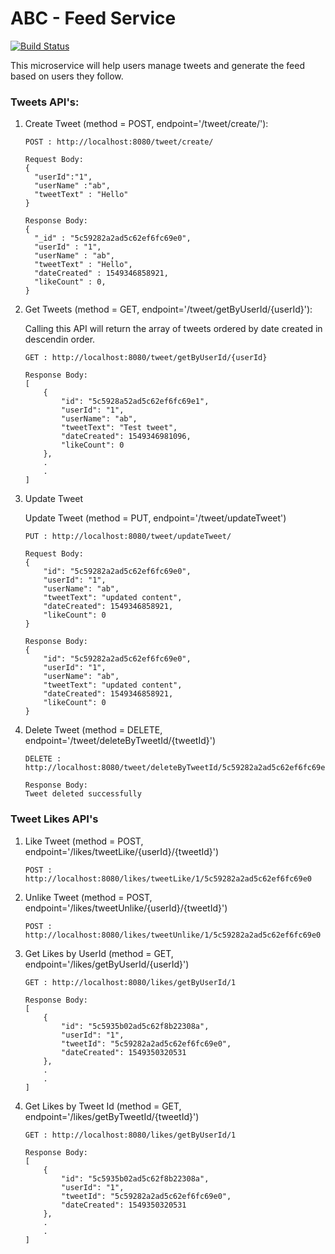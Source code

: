 # ABC - Feed Service  
[![Build Status](http://149.165.156.122:8080/buildStatus/icon?job=develop-feed-service)](http://149.165.156.122:8080/job/develop-feed-service/)

This microservice will help users manage tweets and generate the feed based on users they follow. 

### Tweets API's:

1.  Create Tweet (method = POST, endpoint='/tweet/create/'):

    ```
    POST : http://localhost:8080/tweet/create/
    
    Request Body:
    {
      "userId":"1",
      "userName" :"ab",
      "tweetText" : "Hello"
    }
    
    Response Body:
    {
      "_id" : "5c59282a2ad5c62ef6fc69e0",
      "userId" : "1",
      "userName" : "ab",
      "tweetText" : "Hello",
      "dateCreated" : 1549346858921,
      "likeCount" : 0,
    }
    ```
   
2.  Get Tweets (method = GET, endpoint='/tweet/getByUserId/{userId}'):
    
    Calling this API will return the array of tweets ordered by date created in descendin order.
    ```
    GET : http://localhost:8080/tweet/getByUserId/{userId}
    
    Response Body:
    [
        {
            "id": "5c5928a52ad5c62ef6fc69e1",
            "userId": "1",
            "userName": "ab",
            "tweetText": "Test tweet",
            "dateCreated": 1549346981096,
            "likeCount": 0
        },
        .
        .
    ]
    
    ```

3.  Update Tweet
    
    Update Tweet (method = PUT, endpoint='/tweet/updateTweet')
    
    ```
    PUT : http://localhost:8080/tweet/updateTweet/

    Request Body:
    {
        "id": "5c59282a2ad5c62ef6fc69e0",
        "userId": "1",
        "userName": "ab",
        "tweetText": "updated content",
        "dateCreated": 1549346858921,
        "likeCount": 0
    }
    
    Response Body:
    {
        "id": "5c59282a2ad5c62ef6fc69e0",
        "userId": "1",
        "userName": "ab",
        "tweetText": "updated content",
        "dateCreated": 1549346858921,
        "likeCount": 0
    }
    ```
   
4.  Delete Tweet (method = DELETE, endpoint='/tweet/deleteByTweetId/{tweetId}')

    ```
    DELETE : http://localhost:8080/tweet/deleteByTweetId/5c59282a2ad5c62ef6fc69e0
    
    Response Body:
    Tweet deleted successfully
    ```

### Tweet Likes API's

1.  Like Tweet (method = POST, endpoint='/likes/tweetLike/{userId}/{tweetId}')

    ```
    POST : http://localhost:8080/likes/tweetLike/1/5c59282a2ad5c62ef6fc69e0
    ```
    
2.  Unlike Tweet (method = POST, endpoint='/likes/tweetUnlike/{userId}/{tweetId}')

    ```
    POST : http://localhost:8080/likes/tweetUnlike/1/5c59282a2ad5c62ef6fc69e0
    ```

3.  Get Likes by UserId (method = GET, endpoint='/likes/getByUserId/{userId}')

    ```
    GET : http://localhost:8080/likes/getByUserId/1
    
    Response Body:
    [
        {
            "id": "5c5935b02ad5c62f8b22308a",
            "userId": "1",
            "tweetId": "5c59282a2ad5c62ef6fc69e0",
            "dateCreated": 1549350320531
        },
        .
        .
    ]
    ```

4.  Get Likes by Tweet Id (method = GET, endpoint='/likes/getByTweetId/{tweetId}')

    ```
    GET : http://localhost:8080/likes/getByUserId/1
    
    Response Body:
    [
        {
            "id": "5c5935b02ad5c62f8b22308a",
            "userId": "1",
            "tweetId": "5c59282a2ad5c62ef6fc69e0",
            "dateCreated": 1549350320531
        },
        .
        .
    ]
    ```
